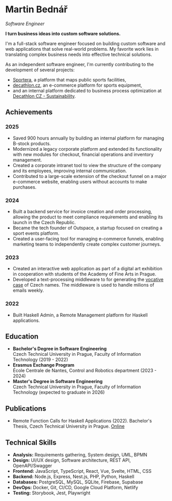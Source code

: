 # Martin Bednář
*Software Engineer*

**I turn business ideas into custom software solutions.**

I'm a full-stack software engineer focused on building custom software and web applications that solve real-world problems. My favorite work lies in translating complex business needs into effective technical solutions.

As an independent software engineer, I'm currently contributing to the development of several projects:

 - [Sportera](https://sportera.cz/), a platform that maps public sports facilities,
 - [decathlon.cz](https://decathlon.cz/), an e-commerce platform for sports equipment,
 - and an internal platform dedicated to business process optimization at [Decathlon CZ - Sustainability](https://www.decathlon.cz/SDblog_lp-7UOV4P).

## Achievements

### 2025

- Saved 900 hours annually by building an internal platform for managing B-stock products.
- Modernized a legacy corporate platform and extended its functionality with new modules for checkout, financial operations and inventory management.
- Created a corporate intranet tool to view the structure of the company and its employees, improving internal communication.
- Contributed to a large-scale extension of the checkout funnel on a major e-commerce website, enabling users without accounts to make purchases.

### 2024

- Built a backend service for invoice creation and order processing, allowing the product to meet compliance requirements and enabling its launch in the Czech Republic.
- Became the tech founder of Outspace, a startup focused on creating a sport events platform.
- Created a user-facing tool for managing e-commerce funnels, enabling marketing teams to independently create complex customer journeys.

### 2023

- Created an interactive web application as part of a digital art exhibition in cooperation with students of the Academy of Fine Arts in Prague.
- Developed a text-processing middleware to for generating the [vocative case](https://en.wikipedia.org/wiki/Vocative_case) of Czech names. The middleware is used to handle milions of emails weekly. 

### 2022

- Built Haskell Admin, a Remote Management platform for Haskell applications.

## Education
- **Bachelor's Degree in Software Engineering**  
  Czech Technical University in Prague, Faculty of Information Technology (2019 - 2022)
- **Erasmus Exchange Program**  
  École Centrale de Nantes, Control and Robotics department (2023 - 2024)
- **Master's Degree in Software Engineering**  
    Czech Technical University in Prague, Faculty of Information Technology (expected to graduate in 2026)

## Publications
- Remote Function Calls for Haskell Applications (2022). Bachelor's Thesis, Czech Technical University in Prague. [Online](https://dspace.cvut.cz/handle/10467/102069)

## Technical Skills

- **Analysis:** Requirements gathering, System design, UML, BPMN
- **Design:** UI/UX design, Software architecture, REST API, OpenAPI/Swagger
- **Frontend:** JavaScript, TypeScript, React, Vue, Svelte, HTML, CSS
- **Backend:** Node.js, Express, Nest.js, PHP, Python, Haskell
- **Databases:** PostgreSQL, MySQL, SQLite, Firebase, Supabase
- **DevOps:** Docker, Git, CI/CD, Google Cloud Platform, Netlify
- **Testing:** Storybook, Jest, Playwright